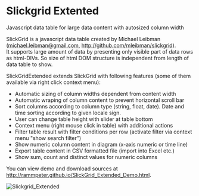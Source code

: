 # Slickgrid Extented
Javascript data table for large data content with autosized column width 

SlickGrid is a javascript data table created by Michael Leibman (michael.leibman@gmail.com, http://github.com/mleibman/slickgrid).<br>
It supports large amount of data by presenting only visible part of data rows as html-DIVs.
So size of html DOM structure is independent from length of data table to show.

SlickGridExtended extends SlickGrid with following features (some of them available via right click context menu):
- Automatic sizing of column widths dependent from content width
- Automatic wraping of column content to prevent horizontal scroll bar
- Sort columns according to column type (string, float, date). Date and time sorting according to given locale sign.
- User can change table height with slider at table bottom
- Context menu (right mouse click in table) with additional actions
- Filter table result with filter conditions per row (activate filter via context menu "show search filter")
- Show numeric column content in diagram (x-axis numeric or time line)
- Export table content in CSV formatted file (import into Excel etc.)
- Show sum, count and distinct values for numeric columns

You can view demo and download sources at http://rammpeter.github.io/SlickGrid_Extended_Demo.html.

![Slickgrid_Extended](https://rawgithub.com/rammpeter/slickgrid_extended/master/slickgrid_extended_demo1.jpg)
